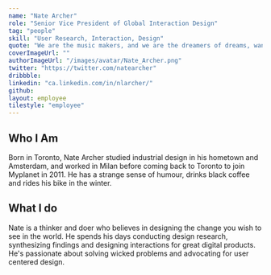 ```yaml
---
name: "Nate Archer"
role: "Senior Vice President of Global Interaction Design"
tag: "people"
skill: "User Research, Interaction, Design"
quote: "We are the music makers, and we are the dreamers of dreams, wandering by lone sea-breakers, and sitting by desolate streams; world-losers and world-forsakers, on whom the pale moon gleams: yet we are the movers and shakers of the world for ever, it seems."
coverImageUrl: ""
authorImageUrl: "/images/avatar/Nate_Archer.png"
twitter: "https://twitter.com/natearcher"
dribbble:
linkedin: "ca.linkedin.com/in/nlarcher/"
github:
layout: employee
tilestyle: "employee"
---
```


## Who I Am

Born in Toronto, Nate Archer studied industrial design in his hometown and Amsterdam, and worked in Milan before coming back to Toronto to join Myplanet in 2011. He has a strange sense of humour, drinks black coffee and rides his bike in the winter.

## What I do

Nate is a thinker and doer who believes in designing the change you wish to see in the world. He spends his days conducting design research, synthesizing findings and designing interactions for great digital products. He's passionate about solving wicked problems and advocating for user centered design.
